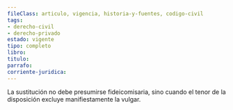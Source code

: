 ```yaml
---
fileClass: articulo, vigencia, historia-y-fuentes, codigo-civil
tags:
- derecho-civil
- derecho-privado
estado: vigente
tipo: completo
libro:
titulo:
parrafo:
corriente-juridica:
---
```

La sustitución no debe presumirse fideicomisaria, sino cuando el tenor de la disposición excluye manifiestamente la vulgar.